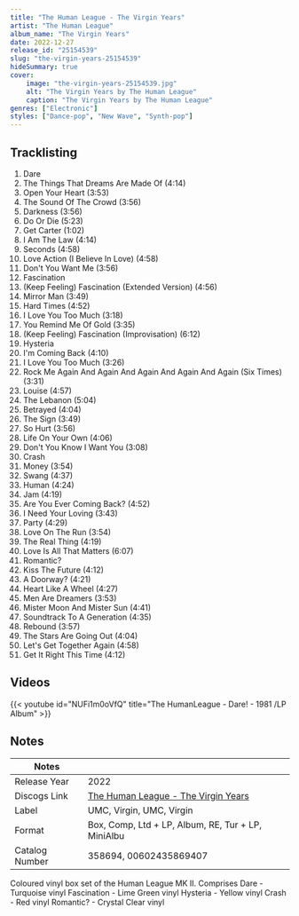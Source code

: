 ```yaml
---
title: "The Human League - The Virgin Years"
artist: "The Human League"
album_name: "The Virgin Years"
date: 2022-12-27
release_id: "25154539"
slug: "the-virgin-years-25154539"
hideSummary: true
cover:
    image: "the-virgin-years-25154539.jpg"
    alt: "The Virgin Years by The Human League"
    caption: "The Virgin Years by The Human League"
genres: ["Electronic"]
styles: ["Dance-pop", "New Wave", "Synth-pop"]
---
```


## Tracklisting
1. Dare
2. The Things That Dreams Are Made Of (4:14)
3. Open Your Heart (3:53)
4. The Sound Of The Crowd (3:56)
5. Darkness (3:56)
6. Do Or Die (5:23)
7. Get Carter (1:02)
8. I Am The Law (4:14)
9. Seconds (4:58)
10. Love Action (I Believe In Love) (4:58)
11. Don't You Want Me (3:56)
12. Fascination
13. (Keep Feeling) Fascination (Extended Version) (4:56)
14. Mirror Man (3:49)
15. Hard Times (4:52)
16. I Love You Too Much (3:18)
17. You Remind Me Of Gold (3:35)
18. (Keep Feeling) Fascination (Improvisation) (6:12)
19. Hysteria
20. I'm Coming Back (4:10)
21. I Love You Too Much (3:26)
22. Rock Me Again And Again And Again And Again And Again (Six Times) (3:31)
23. Louise (4:57)
24. The Lebanon (5:04)
25. Betrayed (4:04)
26. The Sign (3:49)
27. So Hurt (3:56)
28. Life On Your Own (4:06)
29. Don't You Know I Want You (3:08)
30. Crash
31. Money (3:54)
32. Swang (4:37)
33. Human (4:24)
34. Jam (4:19)
35. Are You Ever Coming Back? (4:52)
36. I Need Your Loving (3:43)
37. Party (4:29)
38. Love On The Run (3:54)
39. The Real Thing (4:19)
40. Love Is All That Matters (6:07)
41. Romantic?
42. Kiss The Future (4:12)
43. A Doorway? (4:21)
44. Heart Like A Wheel (4:27)
45. Men Are Dreamers (3:53)
46. Mister Moon And Mister Sun (4:41)
47. Soundtrack To A Generation (4:35)
48. Rebound (3:57)
49. The Stars Are Going Out (4:04)
50. Let's Get Together Again (4:58)
51. Get It Right This Time (4:12)

## Videos
{{< youtube id="NUFi1m0oVfQ" title="The HumanLeague - Dare! - 1981 /LP Album" >}}


## Notes

| Notes          |             |
| ---------------| ----------- |
| Release Year   | 2022 |
| Discogs Link   | [The Human League - The Virgin Years](https://www.discogs.com/release/25154539-The-Human-League-The-Virgin-Years) |
| Label          | UMC, Virgin, UMC, Virgin |
| Format         | Box, Comp, Ltd + LP, Album, RE, Tur + LP, MiniAlbu |
| Catalog Number | 358694, 00602435869407 |

Coloured vinyl box set of the Human League MK II. Comprises  Dare - Turquoise vinyl Fascination - Lime Green vinyl Hysteria - Yellow vinyl Crash - Red vinyl Romantic? - Crystal Clear vinyl

